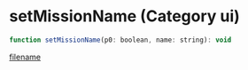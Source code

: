 # setMissionName (Category ui)

```js
function setMissionName(p0: boolean, name: string): void
```

[filename](setMissionName_m.md ':include')